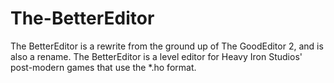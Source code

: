 # The-BetterEditor
The BetterEditor is a rewrite from the ground up of The GoodEditor 2, and is also a rename. The BetterEditor is a level editor for Heavy Iron Studios' post-modern games that use the *.ho format.

